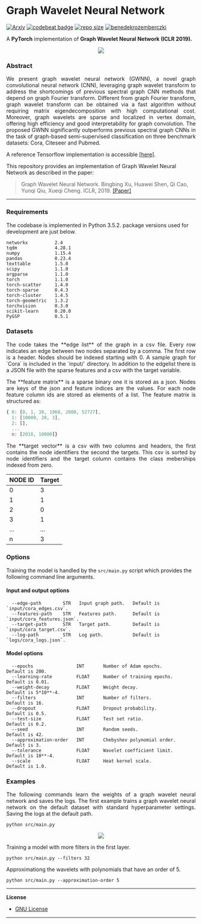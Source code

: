 Graph Wavelet Neural Network
===================================
[![Arxiv](https://img.shields.io/badge/ArXiv-1904.07785-orange.svg)](https://arxiv.org/abs/1904.07785) [![codebeat badge](https://codebeat.co/badges/07c1f2f5-b138-48cb-bdca-15bed746c500)](https://codebeat.co/projects/github-com-benedekrozemberczki-graphwaveletneuralnetwork-master) [![repo size](https://img.shields.io/github/repo-size/benedekrozemberczki/GraphWaveletNeuralNetwork.svg)](https://github.com/benedekrozemberczki/GraphWaveletNeuralNetwork/archive/master.zip) [![benedekrozemberczki](https://img.shields.io/twitter/follow/benrozemberczki?style=social&logo=twitter)](https://twitter.com/intent/follow?screen_name=benrozemberczki)

A **PyTorch** implementation of **Graph Wavelet Neural Network (ICLR 2019).**
<div style="text-align:center"><img src ="gwnn.jpg" ,width=720/></div>

### Abstract
<p align="justify">
We present graph wavelet neural network (GWNN), a novel graph convolutional neural network (CNN), leveraging graph wavelet transform to address the shortcomings of previous spectral graph CNN methods that depend on graph Fourier transform. Different from graph Fourier transform, graph wavelet transform can be obtained via a fast algorithm without requiring matrix eigendecomposition with high computational cost. Moreover, graph wavelets are sparse and localized in vertex domain, offering high efficiency and good interpretability for graph convolution. The proposed GWNN significantly outperforms previous spectral graph CNNs in the task of graph-based semi-supervised classification on three benchmark datasets: Cora, Citeseer and Pubmed.</p>

A reference Tensorflow implementation is accessible [[here]](https://github.com/Eilene/GWNN).

This repository provides an implementation of Graph Wavelet Neural Network as described in the paper:

> Graph Wavelet Neural Network.
> Bingbing Xu, Huawei Shen, Qi Cao, Yunqi Qiu, Xueqi Cheng.
> ICLR, 2019.
> [[Paper]](https://openreview.net/forum?id=H1ewdiR5tQ)

-------------------------------------------
### Requirements

The codebase is implemented in Python 3.5.2. package versions used for development are just below.
```
networkx          2.4
tqdm              4.28.1
numpy             1.15.4
pandas            0.23.4
texttable         1.5.0
scipy             1.1.0
argparse          1.1.0
torch             1.1.0
torch-scatter     1.4.0
torch-sparse      0.4.3
torch-cluster     1.4.5
torch-geometric   1.3.2
torchvision       0.3.0
scikit-learn      0.20.0
PyGSP             0.5.1
```
### Datasets
<p align="justify">
The code takes the **edge list** of the graph in a csv file. Every row indicates an edge between two nodes separated by a comma. The first row is a header. Nodes should be indexed starting with 0. A sample graph for `Cora` is included in the  `input/` directory. In addition to the edgelist there is a JSON file with the sparse features and a csv with the target variable.</p>
<p align="justify">
The **feature matrix** is a sparse binary one it is stored as a json. Nodes are keys of the json and feature indices are the values. For each node feature column ids are stored as elements of a list. The feature matrix is structured as:</p>

```javascript
{ 0: [0, 1, 38, 1968, 2000, 52727],
  1: [10000, 20, 3],
  2: [],
  ...
  n: [2018, 10000]}
```
<p align="justify">
The **target vector** is a csv with two columns and headers, the first contains the node identifiers the second the targets. This csv is sorted by node identifiers and the target column contains the class meberships indexed from zero. </p>

| **NODE ID**| **Target** |
| --- | --- |
| 0 | 3 |
| 1 | 1 |
| 2 | 0 |
| 3 | 1 |
| ... | ... |
| n | 3 |

### Options

Training the model is handled by the `src/main.py` script which provides the following command line arguments.

#### Input and output options

```
  --edge-path        STR   Input graph path.   Default is `input/cora_edges.csv`.
  --features-path    STR   Features path.      Default is `input/cora_features.json`.
  --target-path      STR   Target path.        Default is `input/cora_target.csv`.
  --log-path         STR   Log path.           Default is `logs/cora_logs.json`.
```

#### Model options

```
  --epochs                INT       Number of Adam epochs.         Default is 200.
  --learning-rate         FLOAT     Number of training epochs.     Default is 0.01.
  --weight-decay          FLOAT     Weight decay.                  Default is 5*10**-4.
  --filters               INT       Number of filters.             Default is 16.
  --dropout               FLOAT     Dropout probability.           Default is 0.5.
  --test-size             FLOAT     Test set ratio.                Default is 0.2.
  --seed                  INT       Random seeds.                  Default is 42.
  --approximation-order   INT       Chebyshev polynomial order.    Default is 3.
  --tolerance             FLOAT     Wavelet coefficient limit.     Default is 10**-4.
  --scale                 FLOAT     Heat kernel scale.             Default is 1.0.
```

### Examples
<p align="justify">
The following commands learn  the weights of a graph wavelet neural network and saves the logs. The first example trains a graph wavelet neural network on the default dataset with standard hyperparameter settings. Saving the logs at the default path. </p>

```
python src/main.py
```
<p align="center">
<img style="float: center;" src="gwnn_run.jpg">
</p>

Training a model with more filters in the first layer.

```
python src/main.py --filters 32
```

Approximationg the wavelets with polynomials that have an order of 5.

```
python src/main.py --approximation-order 5
```

---------------------------------------------------------------

**License**

- [GNU License](https://github.com/benedekrozemberczki/GraphWaveletNeuralNetwork/blob/master/LICENSE)


---------------------------------------------------------------
